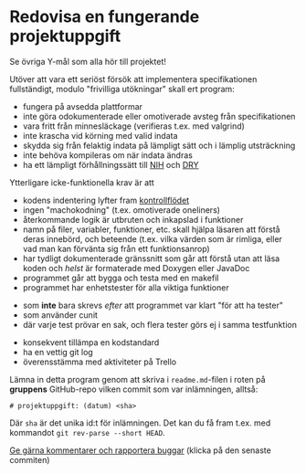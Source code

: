 # Redovisa en fungerande projektuppgift

Se övriga Y-mål som alla hör till projektet!

Utöver att vara ett seriöst försök att implementera
specifikationen fullständigt, modulo "frivilliga utökningar" skall
ert program:

* fungera på avsedda plattformar
* inte göra odokumenterade eller omotiverade avsteg från specifikationen
* vara fritt från minnesläckage (verifieras t.ex. med valgrind)
* inte krascha vid körning med valid indata
* skydda sig från felaktig indata på lämpligt sätt och i lämplig utsträckning
* inte behöva kompileras om när indata ändras
* ha ett lämpligt förhållningssätt till [NIH](http://en.wikipedia.org/wiki/Not_invented_here)  och [DRY](http://en.wikipedia.org/wiki/Don't_repeat_yourself)

Ytterligare icke-funktionella krav är att

* kodens indentering lyfter fram [kontrollflödet](http://en.wikipedia.org/wiki/Control_flow)
* ingen "machokodning" (t.ex. omotiverade oneliners)
* återkommande logik är utbruten och inkapslad i funktioner
* namn på filer, variabler, funktioner, etc. skall hjälpa läsaren att förstå deras innebörd, och beteende (t.ex. vilka värden som är rimliga, eller vad man kan förvänta sig från ett funktionsanrop)
* har tydligt dokumenterade gränssnitt som går att förstå utan att läsa koden och *helst* är formaterade med Doxygen eller JavaDoc
* programmet går att bygga och testa med en makefil
* programmet har enhetstester för alla viktiga funktioner
 - som **inte** bara skrevs *efter* att programmet var klart "för att ha tester"
 - som använder cunit
 - där varje test prövar en sak, och flera tester görs ej i samma testfunktion
* konsekvent tillämpa en kodstandard
* ha en vettig git log
* överensstämma med aktiviteter på Trello


Lämna in detta program genom att skriva i `readme.md`-filen i
roten på **gruppens** GitHub-repo vilken commit som var
inlämningen, alltså:

```
# projektuppgift: (datum) <sha>
```

Där `sha` är det unika id:t för inlämningen. Det kan du få fram
t.ex. med kommandot `git rev-parse --short HEAD`.

[Ge gärna kommentarer och rapportera buggar](https://github.com/IOOPM-UU/achievements/commits/master/Y68.md) (klicka på den senaste commiten)
